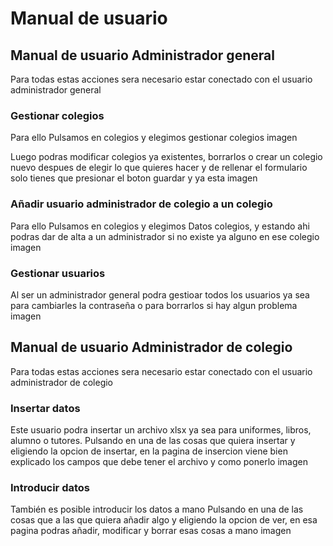 # Manual de usuario

## Manual de usuario Administrador general

Para todas estas acciones sera necesario estar conectado con el usuario administrador general

### Gestionar colegios

Para ello Pulsamos en colegios y elegimos gestionar colegios
imagen

Luego podras modificar colegios ya existentes, borrarlos o crear un colegio nuevo despues de elegir lo
que quieres hacer y de rellenar el formulario solo tienes que presionar el boton guardar y ya esta
imagen

### Añadir usuario administrador de colegio a un colegio

Para ello Pulsamos en colegios y elegimos Datos colegios, y estando ahi podras dar de alta a un administrador
si no existe ya alguno en ese colegio
imagen

### Gestionar usuarios

Al ser un administrador general podra gestioar todos los usuarios ya sea para cambiarles la contraseña o 
para borrarlos si hay algun problema
imagen

## Manual de usuario Administrador de colegio

Para todas estas acciones sera necesario estar conectado con el usuario administrador de colegio

### Insertar datos

Este usuario podra insertar un archivo xlsx ya sea para uniformes, libros, alumno o tutores. Pulsando en una de las cosas que
quiera insertar y eligiendo la opcion de insertar, en la pagina de insercion viene bien explicado los campos que debe tener 
el archivo y como ponerlo
imagen

### Introducir datos

También es posible introducir los datos a mano Pulsando en una de las cosas que a las que quiera añadir algo y eligiendo
la opcion de ver, en esa pagina podras añadir, modificar y borrar esas cosas a mano
imagen
